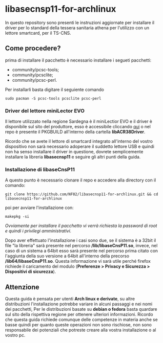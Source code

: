 # libasecnsp11-for-archlinux
In questo repository sono presenti le instruzioni aggiornate per installare il driver per lo standard della tessera sanitaria athena per l'utilizzo con un lettore smartcard, per il TS-CNS.
## Come procedere?
prima di installare il pacchetto è necessario installare i segueti pacchetti:
- community/pcsc-tools;
- community/pcsclite;
- community/pcsc-perl.

Per installarli basta digitare il seguiente comando
```
sudo pacman -S pcsc-tools pcsclite pcsc-perl
```
### Driver del lettore miniLector EVO
Il lettore utilizzato nella regione Sardegna è il miniLectior EVO e il driver è disponibile sul sito del produttore, esso è accessibile cliccando <a href="https://www.bit4id.com/it/lettore-di-smart-card-minilector-evo/">qui</a> o nel repo è presente il PKGBUILD all'interno della cartella **libACR38Driver**.

Ricordo che se avete il lettore di smartcard integrato all'interno del vostro dispositivo non sarà necessario adoperare il suddetto lettore USB e quindi non ha senso installare il driver in questione, dovrete semplicemente installare la libreria **libasecnsp11** e seguire gli altri punti della guida.

### Installazione di libaseCnsP11
A questo punto è necessario clonare il repo e accedere alla directory con il comando:
```
git clone https://github.com/NF02/libasecnsp11-for-archlinux.git && cd libasecnsp11-for-archlinux
```
poi per avviare l'installazione con:
```
makepkg -si
```
*Ovviamente per installare il pacchetto vi verrà richiesta la password di root e quindi i privilegi amministrativi.*

Dopo aver effettuato l'installazione i casi sono due, se il sistema è a 32bit il file "la libreria" sarà presente nel percorso **/lib/libaseCnsP11.so**, invece, nel caso di un sistema a 64bit esso sarà presente nel percorso prima citato con l'aggiunta della suo versione a 64bit all'interno della precorso **/lib64/libaseCnsP11.so**. Questa informazione vi sarà utile perché firefox richiede il caricamento del modulo (**Preferenze > Privacy e Sicurezza > Dispositivi di sicurezza**).

## Attenzione
Questa guida è pensata per utenti **Arch linux e derivate**, su altre distribuzioni l'installazione potrebbe variare in alcuni passaggi e nei nomi dei pacchetti, Per le distribuzioni basate su **debian o fedora** basta quardare sul sito della rispettiva regione per ottenere ulteriori informazioni. Ricordo che questa guida richiede comunque delle competenze in materia anche se basse quindi per quanto queste operazioni non sono rischiose, non sono responsabile dei potenziali che potreste creare alla vostra installazione o al vostro pc.
